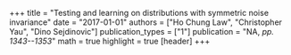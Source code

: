 +++
title = "Testing and learning on distributions with symmetric noise invariance"
date = "2017-01-01"
authors = ["Ho Chung Law", "Christopher Yau", "Dino Sejdinovic"]
publication_types = ["1"]
publication = "NA, _pp. 1343--1353_"
math = true
highlight = true
[header]
+++
